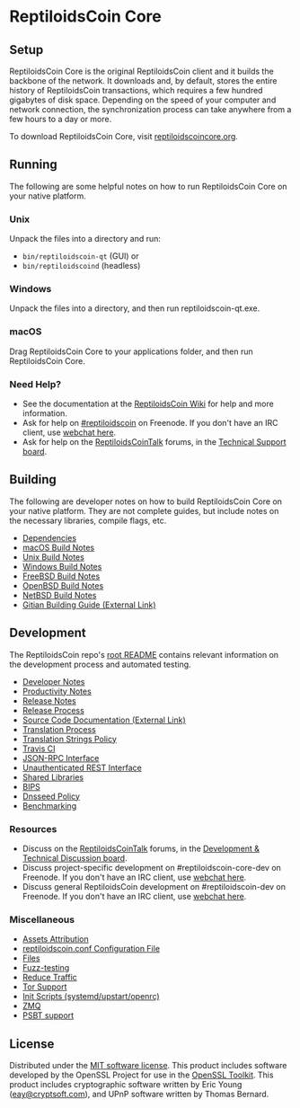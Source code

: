 ReptiloidsCoin Core
=============

Setup
---------------------
ReptiloidsCoin Core is the original ReptiloidsCoin client and it builds the backbone of the network. It downloads and, by default, stores the entire history of ReptiloidsCoin transactions, which requires a few hundred gigabytes of disk space. Depending on the speed of your computer and network connection, the synchronization process can take anywhere from a few hours to a day or more.

To download ReptiloidsCoin Core, visit [reptiloidscoincore.org](https://reptiloidscoincore.org/en/download/).

Running
---------------------
The following are some helpful notes on how to run ReptiloidsCoin Core on your native platform.

### Unix

Unpack the files into a directory and run:

- `bin/reptiloidscoin-qt` (GUI) or
- `bin/reptiloidscoind` (headless)

### Windows

Unpack the files into a directory, and then run reptiloidscoin-qt.exe.

### macOS

Drag ReptiloidsCoin Core to your applications folder, and then run ReptiloidsCoin Core.

### Need Help?

* See the documentation at the [ReptiloidsCoin Wiki](https://en.reptiloidscoin.it/wiki/Main_Page)
for help and more information.
* Ask for help on [#reptiloidscoin](http://webchat.freenode.net?channels=reptiloidscoin) on Freenode. If you don't have an IRC client, use [webchat here](http://webchat.freenode.net?channels=reptiloidscoin).
* Ask for help on the [ReptiloidsCoinTalk](https://reptiloidscointalk.org/) forums, in the [Technical Support board](https://reptiloidscointalk.org/index.php?board=4.0).

Building
---------------------
The following are developer notes on how to build ReptiloidsCoin Core on your native platform. They are not complete guides, but include notes on the necessary libraries, compile flags, etc.

- [Dependencies](dependencies.md)
- [macOS Build Notes](build-osx.md)
- [Unix Build Notes](build-unix.md)
- [Windows Build Notes](build-windows.md)
- [FreeBSD Build Notes](build-freebsd.md)
- [OpenBSD Build Notes](build-openbsd.md)
- [NetBSD Build Notes](build-netbsd.md)
- [Gitian Building Guide (External Link)](https://github.com/reptiloidscoin-core/docs/blob/master/gitian-building.md)

Development
---------------------
The ReptiloidsCoin repo's [root README](/README.md) contains relevant information on the development process and automated testing.

- [Developer Notes](developer-notes.md)
- [Productivity Notes](productivity.md)
- [Release Notes](release-notes.md)
- [Release Process](release-process.md)
- [Source Code Documentation (External Link)](https://dev.visucore.com/reptiloidscoin/doxygen/)
- [Translation Process](translation_process.md)
- [Translation Strings Policy](translation_strings_policy.md)
- [Travis CI](travis-ci.md)
- [JSON-RPC Interface](JSON-RPC-interface.md)
- [Unauthenticated REST Interface](REST-interface.md)
- [Shared Libraries](shared-libraries.md)
- [BIPS](bips.md)
- [Dnsseed Policy](dnsseed-policy.md)
- [Benchmarking](benchmarking.md)

### Resources
* Discuss on the [ReptiloidsCoinTalk](https://reptiloidscointalk.org/) forums, in the [Development & Technical Discussion board](https://reptiloidscointalk.org/index.php?board=6.0).
* Discuss project-specific development on #reptiloidscoin-core-dev on Freenode. If you don't have an IRC client, use [webchat here](http://webchat.freenode.net/?channels=reptiloidscoin-core-dev).
* Discuss general ReptiloidsCoin development on #reptiloidscoin-dev on Freenode. If you don't have an IRC client, use [webchat here](http://webchat.freenode.net/?channels=reptiloidscoin-dev).

### Miscellaneous
- [Assets Attribution](assets-attribution.md)
- [reptiloidscoin.conf Configuration File](reptiloidscoin-conf.md)
- [Files](files.md)
- [Fuzz-testing](fuzzing.md)
- [Reduce Traffic](reduce-traffic.md)
- [Tor Support](tor.md)
- [Init Scripts (systemd/upstart/openrc)](init.md)
- [ZMQ](zmq.md)
- [PSBT support](psbt.md)

License
---------------------
Distributed under the [MIT software license](/COPYING).
This product includes software developed by the OpenSSL Project for use in the [OpenSSL Toolkit](https://www.openssl.org/). This product includes
cryptographic software written by Eric Young ([eay@cryptsoft.com](mailto:eay@cryptsoft.com)), and UPnP software written by Thomas Bernard.
